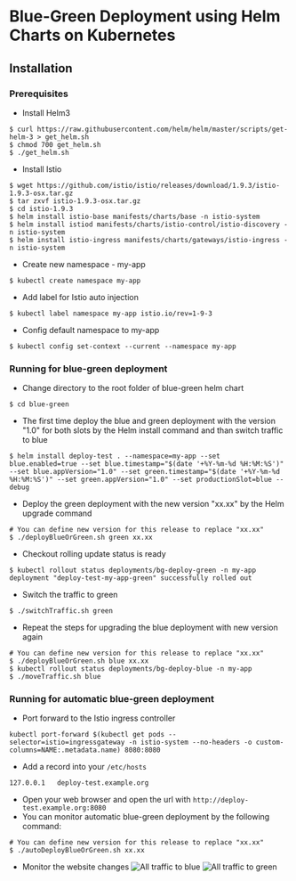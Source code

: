 # Blue-Green Deployment using Helm Charts on Kubernetes

## Installation
### Prerequisites

* Install Helm3
```
$ curl https://raw.githubusercontent.com/helm/helm/master/scripts/get-helm-3 > get_helm.sh
$ chmod 700 get_helm.sh
$ ./get_helm.sh
```

* Install Istio
```
$ wget https://github.com/istio/istio/releases/download/1.9.3/istio-1.9.3-osx.tar.gz
$ tar zxvf istio-1.9.3-osx.tar.gz
$ cd istio-1.9.3
$ helm install istio-base manifests/charts/base -n istio-system
$ helm install istiod manifests/charts/istio-control/istio-discovery -n istio-system
$ helm install istio-ingress manifests/charts/gateways/istio-ingress -n istio-system
```

* Create new namespace - my-app
```
$ kubectl create namespace my-app
```

* Add label for Istio auto injection
```
$ kubectl label namespace my-app istio.io/rev=1-9-3
```

* Config default namespace to my-app
```
$ kubectl config set-context --current --namespace my-app
```
### Running for blue-green deployment

* Change directory to the root folder of blue-green helm chart
```
$ cd blue-green
```

* The first time deploy the blue and green deployment with the version "1.0" for both slots by the Helm install command and than switch traffic to blue
```
$ helm install deploy-test . --namespace=my-app --set blue.enabled=true --set blue.timestamp="$(date '+%Y-%m-%d %H:%M:%S')" --set blue.appVersion="1.0" --set green.timestamp="$(date '+%Y-%m-%d %H:%M:%S')" --set green.appVersion="1.0" --set productionSlot=blue --debug
``` 

* Deploy the green deployment with the new version "xx.xx"  by the Helm upgrade command
```
# You can define new version for this release to replace "xx.xx"
$ ./deployBlueOrGreen.sh green xx.xx
```

* Checkout rolling update status is ready
```
$ kubectl rollout status deployments/bg-deploy-green -n my-app
deployment "deploy-test-my-app-green" successfully rolled out
```

* Switch the traffic to green 
```
$ ./switchTraffic.sh green
```

* Repeat the steps for upgrading the blue deployment with new version again
```
# You can define new version for this release to replace "xx.xx"
$ ./deployBlueOrGreen.sh blue xx.xx
$ kubectl rollout status deployments/bg-deploy-blue -n my-app
$ ./moveTraffic.sh blue
```

### Running for automatic blue-green deployment
* Port forward to the Istio ingress controller
```
kubectl port-forward $(kubectl get pods --selector=istio=ingressgateway -n istio-system --no-headers -o custom-columns=NAME:.metadata.name) 8080:8080
```
* Add a record into your `/etc/hosts`
```
127.0.0.1	deploy-test.example.org
```
* Open your web browser and open the url with `http://deploy-test.example.org:8080`
* You can monitor automatic blue-green deployment by the following command:
```
# You can define new version for this release to replace "xx.xx"
$ ./autoDeployBlueOrGreen.sh xx.xx
```
* Monitor the website changes
![All traffic to blue](images/ph0bn-7s7gs.gif)
![All traffic to green](images/ylcou-ev0rk.gif)
